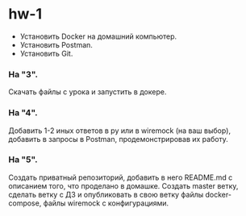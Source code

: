 # hw-1

- Установить Docker на домашний компьютер.
- Установить Postman.
- Установить Git.

### На "3".
Скачать файлы с урока и запустить в докере.
### На "4".
Добавить 1-2 иных ответов в py или в wiremock (на ваш выбор), добавить в запросы в Postman, продемонстрировав их работу.
### На "5".
Создать приватный репозиторий, добавить в него README.md с описанием того, что проделано в домашке.
Создать master ветку, сделать ветку с ДЗ и опубликовать в свою ветку файлы docker-compose, файлы wiremock с конфигурациями.
